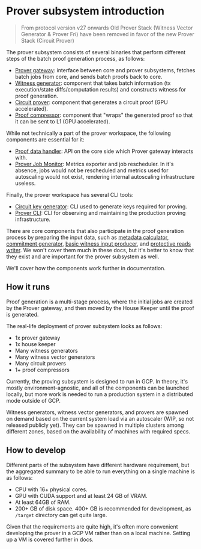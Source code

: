# Prover subsystem introduction

> From protocol version v27 onwards Old Prover Stack (Witness Vector Generator & Prover Fri) have been removed in favor
> of the new Prover Stack (Circuit Prover)

The prover subsystem consists of several binaries that perform different steps of the batch proof generation process, as
follows:

- [Prover gateway][pg]: interface between core and prover subsystems, fetches batch jobs from core, and sends batch
  proofs back to core.
- [Witness generator][wg]: component that takes batch information (tx execution/state diffs/computation results) and
  constructs witness for proof generation.
- [Circuit prover][cp]: component that generates a circuit proof (GPU accelerated).
- [Proof compressor][pc]: component that "wraps" the generated proof so that it can be sent to L1 (GPU accelerated).

While not technically a part of the prover workspace, the following components are essential for it:

- [Proof data handler][pdh]: API on the core side which Prover gateway interacts with.
- [Prover Job Monitor][pjm]: Metrics exporter and job rescheduler. In it's absence, jobs would not be rescheduled and
  metrics used for autoscaling would not exist, rendering internal autoscaling infrastructure useless.

Finally, the prover workspace has several CLI tools:

- [Circuit key generator][vkg]: CLI used to generate keys required for proving.
- [Prover CLI][pcli]: CLI for observing and maintaining the production proving infrastructure.

There are core components that also participate in the proof generation process by preparing the input data, such as
[metadata calculator][mc], [commitment generator][cg], [basic witness input producer][bwip], and [protective reads
writer][prw]. We won't cover them much in these docs, but it's better to know that they exist and are important for the
prover subsystem as well.

We'll cover how the components work further in documentation.

[pg]: https://github.com/matter-labs/zksync-era/tree/main/prover/crates/bin/prover_fri_gateway
[wg]: https://github.com/matter-labs/zksync-era/tree/main/prover/crates/bin/witness_generator
[cp]: https://github.com/matter-labs/zksync-era/tree/main/prover/crates/bin/circuit_prover
[pc]: https://github.com/matter-labs/zksync-era/tree/main/prover/crates/bin/proof_fri_compressor
[pdh]: https://github.com/matter-labs/zksync-era/tree/main/core/node/proof_data_handler
[pjm]: https://github.com/matter-labs/zksync-era/tree/main/prover/crates/bin/prover-job-monitor
[vkg]: https://github.com/matter-labs/zksync-era/tree/main/prover/crates/bin/vk_setup_data_generator_server_fri
[pcli]: https://github.com/matter-labs/zksync-era/tree/main/prover/crates/bin/prover_cli
[mc]: https://github.com/matter-labs/zksync-era/tree/main/core/node/metadata_calculator
[cg]: https://github.com/matter-labs/zksync-era/tree/main/core/node/commitment_generator
[bwip]: https://github.com/matter-labs/zksync-era/blob/main/core/node/vm_runner/src/impls/bwip.rs
[prw]: https://github.com/matter-labs/zksync-era/blob/main/core/node/vm_runner/src/impls/protective_reads.rs

## How it runs

Proof generation is a multi-stage process, where the initial jobs are created by the Prover gateway, and then moved by
the House Keeper until the proof is generated.

The real-life deployment of prover subsystem looks as follows:

- 1x prover gateway
- 1x house keeper
- Many witness generators
- Many witness vector generators
- Many circuit provers
- 1+ proof compressors

Currently, the proving subsystem is designed to run in GCP. In theory, it's mostly environment-agnostic, and all of the
components can be launched locally, but more work is needed to run a production system in a distributed mode outside of
GCP.

Witness generators, witness vector generators, and provers are spawned on demand based on the current system load via an
autoscaler (WIP, so not released publicly yet). They can be spawned in multiple clusters among different zones, based on
the availability of machines with required specs.

## How to develop

Different parts of the subsystem have different hardware requirement, but the aggregated summary to be able to run
everything on a single machine is as follows:

- CPU with 16+ physical cores.
- GPU with CUDA support and at least 24 GB of VRAM.
- At least 64GB of RAM.
- 200+ GB of disk space. 400+ GB is recommended for development, as `/target` directory can get quite large.

Given that the requirements are quite high, it's often more convenient developing the prover in a GCP VM rather than on
a local machine. Setting up a VM is covered further in docs.
